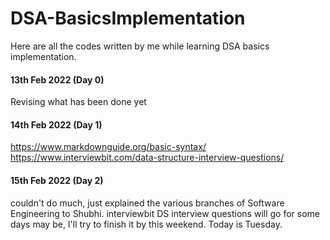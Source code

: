 # DSA-BasicsImplementation
Here are all the codes written by me while learning DSA basics implementation.<br>
#### 13th Feb 2022 (Day 0)<br>
Revising what has been done yet<br>
#### 14th Feb 2022 (Day 1)<br>
<https://www.markdownguide.org/basic-syntax/> <br>
<https://www.interviewbit.com/data-structure-interview-questions/> <br>
#### 15th Feb 2022 (Day 2) <br>
couldn't do much, just explained the various branches of Software Engineering to Shubhi.
interviewbit DS interview questions will go for some days may be, I'll try to finish it by this weekend. Today is Tuesday.
